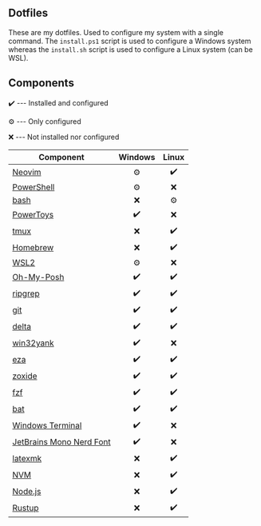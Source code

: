 ## Dotfiles
These are my dotfiles. Used to configure my system with a single command.
The `install.ps1` script is used to configure a Windows system whereas the `install.sh` script is used to configure a Linux system (can be WSL).

## Components
✔️  --- Installed and configured

⚙️  --- Only configured

❌ --- Not installed nor configured

| Component | Windows | Linux |
| ----- | :---: | :---: |
| [Neovim](https://github.com/neovim/neovim) | ⚙️ | ✔️ |
| [PowerShell](https://github.com/PowerShell/PowerShell) | ⚙️ | ❌ |
| [bash](https://www.gnu.org/software/bash/) | ❌ | ⚙️ |
| [PowerToys](https://github.com/microsoft/PowerToys) | ✔️ | ❌ |
| [tmux](https://github.com/tmux/tmux) | ❌ | ✔️ |
| [Homebrew](https://brew.sh/) | ❌ | ✔️ |
| [WSL2](https://learn.microsoft.com/en-us/windows/wsl/about) | ⚙️  | ❌ |
| [Oh-My-Posh](https://ohmyposh.dev/) | ✔️ | ✔️ |
| [ripgrep](https://github.com/BurntSushi/ripgrep) | ✔️ | ✔️ |
| [git](https://git-scm.com/) | ✔️ | ✔️ |
| [delta](https://github.com/dandavison/delta) | ✔️ | ✔️ |
| [win32yank](https://github.com/equalsraf/win32yank) | ✔️ | ❌ |
| [eza](https://github.com/eza-community/eza) | ✔️ | ✔️ |
| [zoxide](https://github.com/ajeetdsouza/zoxide) | ✔️ | ✔️ |
| [fzf](https://github.com/junegunn/fzf) | ✔️ | ✔️ |
| [bat](https://github.com/sharkdp/bat) | ✔️ | ✔️ |
| [Windows Terminal](https://github.com/microsoft/terminal) | ✔️ | ❌ |
| [JetBrains Mono Nerd Font](https://github.com/ryanoasis/nerd-fonts/tree/master/patched-fonts/JetBrainsMono) | ✔️ | ❌ |
| [latexmk](https://mg.readthedocs.io/latexmk.html) | ❌ | ✔️ |
| [NVM](https://github.com/nvm-sh/nvm) | ❌ | ✔️ |
| [Node.js](https://nodejs.org/en) | ❌ | ✔️ |
| [Rustup](https://rustup.rs/) | ❌ | ✔️ |

